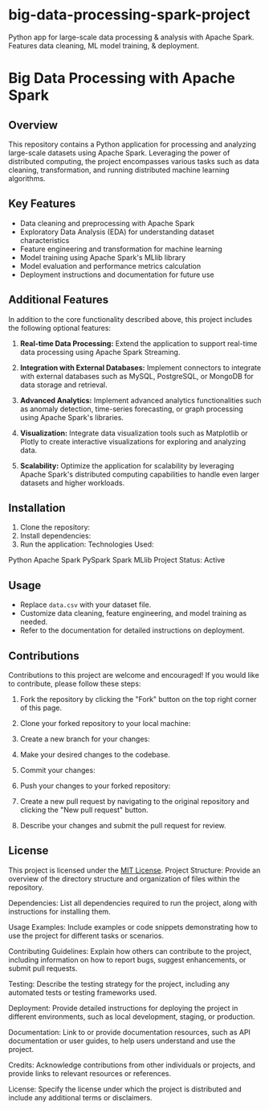 # big-data-processing-spark-project
Python app for large-scale data processing &amp; analysis with Apache Spark. Features data cleaning, ML model training, &amp; deployment.
# Big Data Processing with Apache Spark

## Overview
This repository contains a Python application for processing and analyzing large-scale datasets using Apache Spark. Leveraging the power of distributed computing, the project encompasses various tasks such as data cleaning, transformation, and running distributed machine learning algorithms.

## Key Features
- Data cleaning and preprocessing with Apache Spark
- Exploratory Data Analysis (EDA) for understanding dataset characteristics
- Feature engineering and transformation for machine learning
- Model training using Apache Spark's MLlib library
- Model evaluation and performance metrics calculation
- Deployment instructions and documentation for future use
## Additional Features

In addition to the core functionality described above, this project includes the following optional features:

1. **Real-time Data Processing:** Extend the application to support real-time data processing using Apache Spark Streaming.

2. **Integration with External Databases:** Implement connectors to integrate with external databases such as MySQL, PostgreSQL, or MongoDB for data storage and retrieval.

3. **Advanced Analytics:** Implement advanced analytics functionalities such as anomaly detection, time-series forecasting, or graph processing using Apache Spark's libraries.

4. **Visualization:** Integrate data visualization tools such as Matplotlib or Plotly to create interactive visualizations for exploring and analyzing data.

5. **Scalability:** Optimize the application for scalability by leveraging Apache Spark's distributed computing capabilities to handle even larger datasets and higher workloads.


## Installation
1. Clone the repository:
2. Install dependencies:
3. Run the application:
Technologies Used:

Python
Apache Spark
PySpark
Spark MLlib
Project Status: Active

## Usage
- Replace `data.csv` with your dataset file.
- Customize data cleaning, feature engineering, and model training as needed.
- Refer to the documentation for detailed instructions on deployment.

## Contributions

Contributions to this project are welcome and encouraged! If you would like to contribute, please follow these steps:

1. Fork the repository by clicking the "Fork" button on the top right corner of this page.

2. Clone your forked repository to your local machine:

3. Create a new branch for your changes:
 
4. Make your desired changes to the codebase.

5. Commit your changes:
   
6. Push your changes to your forked repository:
   
7. Create a new pull request by navigating to the original repository and clicking the "New pull request" button.

8. Describe your changes and submit the pull request for review.






## License
This project is licensed under the [MIT License](LICENSE).
Project Structure: Provide an overview of the directory structure and organization of files within the repository.

Dependencies: List all dependencies required to run the project, along with instructions for installing them.

Usage Examples: Include examples or code snippets demonstrating how to use the project for different tasks or scenarios.

Contributing Guidelines: Explain how others can contribute to the project, including information on how to report bugs, suggest enhancements, or submit pull requests.

Testing: Describe the testing strategy for the project, including any automated tests or testing frameworks used.

Deployment: Provide detailed instructions for deploying the project in different environments, such as local development, staging, or production.

Documentation: Link to or provide documentation resources, such as API documentation or user guides, to help users understand and use the project.

Credits: Acknowledge contributions from other individuals or projects, and provide links to relevant resources or references.

License: Specify the license under which the project is distributed and include any additional terms or disclaimers.
